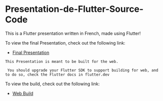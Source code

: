 # Presentation-de-Flutter-Source-Code

This is a Flutter presentation written in French, made using Flutter!

To view the final Presentation, check out the following link:

 - [Final Presentation](https://yassine-latreche.github.io/Flutter-Presentation-Using-Flutter/)

 ``` This Presentation is meant to be built for the web. ```

 ``` You should upgrade your Flutter SDK to support building for web, and to do so, check the Flutter docs in flutter.dev```

 To view the build, check out the following link:

 - [Web Build](https://github.com/Yassine-Latreche/Presentation-de-Flutter-Web/)
